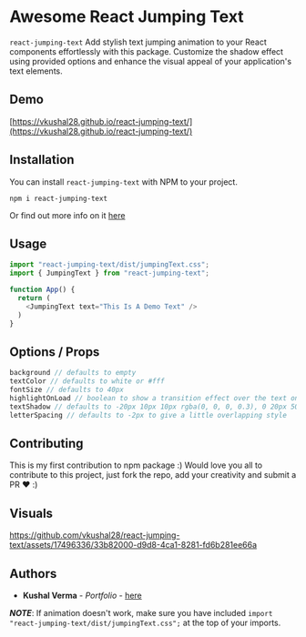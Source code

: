 # Awesome React Jumping Text
`react-jumping-text` Add stylish text jumping animation to your React components effortlessly with this package. Customize the shadow effect using provided options and enhance the visual appeal of your application's text elements.
## Demo
[https://vkushal28.github.io/react-jumping-text/](https://vkushal28.github.io/react-jumping-text/)
## Installation
You can install `react-jumping-text` with NPM to your project.
```
npm i react-jumping-text
```
Or find out more info on it [here](https://www.npmjs.com/package/react-jumping-text)
## Usage
```js
import "react-jumping-text/dist/jumpingText.css";
import { JumpingText } from "react-jumping-text";

function App() {
  return (
    <JumpingText text="This Is A Demo Text" />
  )
}
```

## Options / Props
```js
background // defaults to empty
textColor // defaults to white or #fff
fontSize // defaults to 40px
highlightOnLoad // boolean to show a transition effect over the text on initial load or render
textShadow // defaults to -20px 10px 10px rgba(0, 0, 0, 0.3), 0 20px 50px rgba(0, 0, 0, 0.3)
letterSpacing // defaults to -2px to give a little overlapping style
```

## Contributing
This is my first contribution to npm package :)
Would love you all to contribute to this project, just fork the repo, add your creativity and submit a PR ❤️ :)

## Visuals
https://github.com/vkushal28/react-jumping-text/assets/17496336/33b82000-d9d8-4ca1-8281-fd6b281ee66a



## Authors
* **Kushal Verma** - *Portfolio* - [here](https://thebeardydeveloper.com](https://kushalverma.vercel.app/))

_**NOTE**_: If animation doesn't work, make sure you have included `import "react-jumping-text/dist/jumpingText.css";` at the top of your imports.
